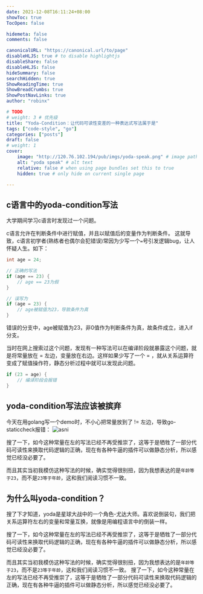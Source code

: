 ```yaml
---
date: 2021-12-08T16:11:24+08:00
showToc: true
TocOpen: false

hidemeta: false
comments: false

canonicalURL: "https://canonical.url/to/page"
disableHLJS: true # to disable highlightjs
disableShare: false
disableHLJS: false
hideSummary: false
searchHidden: true
ShowReadingTime: true
ShowBreadCrumbs: true
ShowPostNavLinks: true
author: "robinx"

# TODO
# weight: 3 # 优先级
title: "Yoda-Condition：让代码可读性变差的一种表达式写法属于是"
tags: ["code-style", "go"]
categories: ["posts"]
draft: false
# weight: 1
cover:
    image: "http://120.76.102.194/pub/imgs/yoda-speak.png" # image path/url
    alt: "yoda speak" # alt text
    relative: false # when using page bundles set this to true
    hidden: true # only hide on current single page

---
```


## c语言中的yoda-condition写法

大学期间学习c语言时发现过一个问题。

c语言允许在判断条件中进行赋值，并且以赋值后的变量作为判断条件。
这就导致，c语言初学者(熟练者也偶尔会犯错误)常因为少写一个`=`号引发逻辑bug，让人怀疑人生。如下：
```c
int age = 24;

// 正确的写法
if (age == 23) {
    // age == 23为假
}

// 误写为
if (age = 23) {
    // age被赋值为23，导致条件为真
}

```
错误的分支中，age被赋值为23，非0值作为判断条件为真，故条件成立，进入if分支。

当时在网上搜索过这个问题，发现有一种写法可以在编译阶段就暴露这个问题，就是将常量放在 = 左边，变量放在右边。这样如果少写了一个 = ，就从关系运算符变成了赋值操作符，静态分析过程中就可以发现此问题。
```c
if (23 = age) {
    // 编译阶段会报错
}
```


## yoda-condition写法应该被摈弃
今天在用golang写一个demo时，不小心把常量放到了 != 左边，导致go-staticcheck报错：
![asni](http://120.76.102.194/pub/imgs/yoda-condition-prompt.png)

搜了一下，如今这种常量在左的写法已经不再受推崇了，这等于是牺牲了一部分代码可读性来换取代码逻辑的正确，现在有各种牛逼的插件可以做静态分析，所以感觉已经没必要了。

而且其实当初我模仿这种写法的时候，确实觉得很别扭，因为我想表达的是`年龄等于23`，而不是`23等于年龄`，这和我们阅读习惯不一致。

## 为什么叫yoda-condition？

搜了下才知道，yoda是星球大战中的一个角色-尤达大师。喜欢说倒装句，我们把关系运算符左右的变量和常量互换，就像是用编程语言中的倒装一样。


搜了一下，如今这种常量在左的写法已经不再受推崇了，这等于是牺牲了一部分代码可读性来换取代码逻辑的正确，现在有各种牛逼的插件可以做静态分析，所以感觉已经没必要了。

而且其实当初我模仿这种写法的时候，确实觉得很别扭，因为我想表达的是`年龄等于23`，而不是`23等于年龄`，这和我们阅读习惯不一致。
搜了一下，如今这种常量在左的写法已经不再受推崇了，这等于是牺牲了一部分代码可读性来换取代码逻辑的正确，现在有各种牛逼的插件可以做静态分析，所以感觉已经没必要了。
